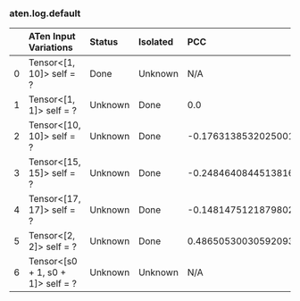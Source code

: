 ### aten.log.default
|    | ATen Input Variations             | Status   | Isolated   | PCC                  | Host   |
|---:|:----------------------------------|:---------|:-----------|:---------------------|:-------|
|  0 | Tensor<[1, 10]> self = ?          | Done     | Unknown    | N/A                  | N/A    |
|  1 | Tensor<[1, 1]> self = ?           | Unknown  | Done       | 0.0                  | 0      |
|  2 | Tensor<[10, 10]> self = ?         | Unknown  | Done       | -0.1763138532025001  | 0      |
|  3 | Tensor<[15, 15]> self = ?         | Unknown  | Done       | -0.24846408445138168 | 0      |
|  4 | Tensor<[17, 17]> self = ?         | Unknown  | Done       | -0.14814751218798022 | 0      |
|  5 | Tensor<[2, 2]> self = ?           | Unknown  | Done       | 0.48650530030592093  | 0      |
|  6 | Tensor<[s0 + 1, s0 + 1]> self = ? | Unknown  | Unknown    | N/A                  | N/A    |

